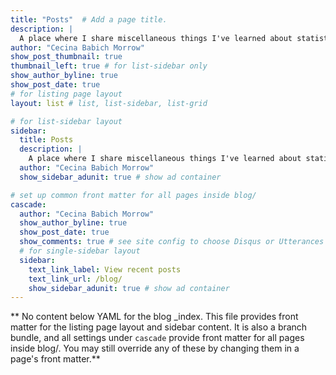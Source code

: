 ```yaml
---
title: "Posts"  # Add a page title.
description: |
  A place where I share miscellaneous things I've learned about statistics, coding, ecology, etc.
author: "Cecina Babich Morrow"
show_post_thumbnail: true
thumbnail_left: true # for list-sidebar only
show_author_byline: true
show_post_date: true
# for listing page layout
layout: list # list, list-sidebar, list-grid

# for list-sidebar layout
sidebar: 
  title: Posts
  description: |
    A place where I share miscellaneous things I've learned about statistics, coding, ecology, etc.
  author: "Cecina Babich Morrow"
  show_sidebar_adunit: true # show ad container

# set up common front matter for all pages inside blog/
cascade:
  author: "Cecina Babich Morrow"
  show_author_byline: true
  show_post_date: true
  show_comments: true # see site config to choose Disqus or Utterances
  # for single-sidebar layout
  sidebar:
    text_link_label: View recent posts
    text_link_url: /blog/
    show_sidebar_adunit: true # show ad container
---
```


** No content below YAML for the blog _index. This file provides front matter for the listing page layout and sidebar content. It is also a branch bundle, and all settings under `cascade` provide front matter for all pages inside blog/. You may still override any of these by changing them in a page's front matter.**
